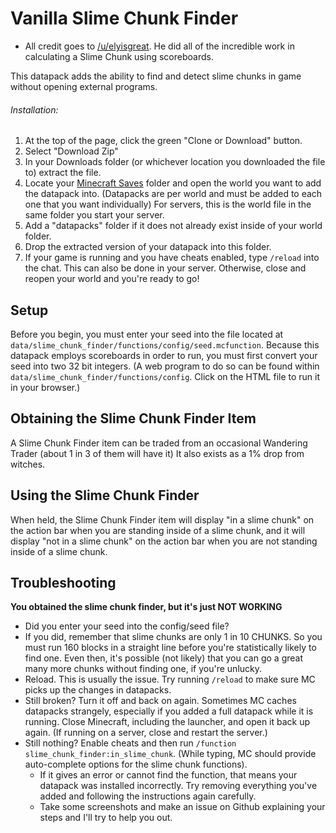 # Vanilla Slime Chunk Finder

* All credit goes to [/u/elyisgreat](https://www.reddit.com/user/elyisgreat/). He did all of the incredible work in calculating a Slime Chunk using scoreboards.

This datapack adds the ability to find and detect slime chunks in game without opening external programs.

###### Installation:

1. At the top of the page, click the green "Clone or Download" button.
2. Select "Download Zip"
3. In your Downloads folder (or whichever location you downloaded the file to) extract the file.
4. Locate your [Minecraft Saves](https://minecraft.gamepedia.com/Frequently_asked_questions#Q:_How_do_I_play_an_external_map_in_Survival_Mode.3F) folder and open the world you want to add the datapack into. (Datapacks are per world and must be added to each one that you want individually) For servers, this is the world file in the same folder you start your server.
5. Add a "datapacks" folder if it does not already exist inside of your world folder.
6. Drop the extracted version of your datapack into this folder.
7. If your game is running and you have cheats enabled, type `/reload` into the chat. This can also be done in your server. Otherwise, close and reopen your world and you're ready to go!

## Setup

Before you begin, you must enter your seed into the file located at `data/slime_chunk_finder/functions/config/seed.mcfunction`. Because this datapack employs scoreboards in order to run, you must first convert your seed into two 32 bit integers. (A web program to do so can be found within `data/slime_chunk_finder/functions/config`. Click on the HTML file to run it in your browser.)

## Obtaining the Slime Chunk Finder Item

A Slime Chunk Finder item can be traded from an occasional Wandering Trader (about 1 in 3 of them will have it)
It also exists as a 1% drop from witches.

## Using the Slime Chunk Finder

When held, the Slime Chunk Finder item will display "in a slime chunk" on the action bar when you are standing inside of a slime chunk, and it will display "not in a slime chunk" on the action bar when you are not standing inside of a slime chunk.

## Troubleshooting

**You obtained the slime chunk finder, but it's just NOT WORKING**

* Did you enter your seed into the config/seed file?
* If you did, remember that slime chunks are only 1 in 10 CHUNKS. So you must run 160 blocks in a straight line before you're statistically likely to find one. Even then, it's possible (not likely) that you can go a great many more chunks without finding one, if you're unlucky.
* Reload. This is usually the issue. Try running `/reload` to make sure MC picks up the changes in datapacks.
* Still broken? Turn it off and back on again. Sometimes MC caches datapacks strangely, especially if you added a full datapack while it is running. Close Minecraft, including the launcher, and open it back up again. (If running on a server, close and restart the server.)
* Still nothing? Enable cheats and then run `/function slime_chunk_finder:in_slime_chunk`. (While typing, MC should provide auto-complete options for the slime chunk functions).
	* If it gives an error or cannot find the function, that means your datapack was installed incorrectly. Try removing everything you've added and following the instructions again carefully.
	* Take some screenshots and make an issue on Github explaining your steps and I'll try to help you out.
